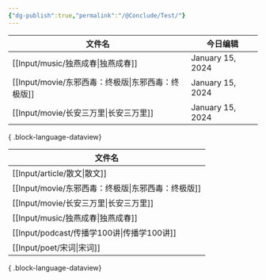 ```yaml
---
{"dg-publish":true,"permalink":"/@Conclude/Test/"}
---
```




| 文件名                                   | 今日编辑             |
| ------------------------------------- | ---------------- |
| [[Input/music/独燕成春\|独燕成春]]         | January 15, 2024 |
| [[Input/movie/东邪西毒：终极版\|东邪西毒：终极版]] | January 15, 2024 |
| [[Input/movie/长安三万里\|长安三万里]]       | January 15, 2024 |

{ .block-language-dataview}



| 文件名                                   |
| ------------------------------------- |
| [[Input/article/散文\|散文]]           |
| [[Input/movie/东邪西毒：终极版\|东邪西毒：终极版]] |
| [[Input/movie/长安三万里\|长安三万里]]       |
| [[Input/music/独燕成春\|独燕成春]]         |
| [[Input/podcast/传播学100讲\|传播学100讲]] |
| [[Input/poet/宋词\|宋词]]              |

{ .block-language-dataview}

``` DataviewJS

```

